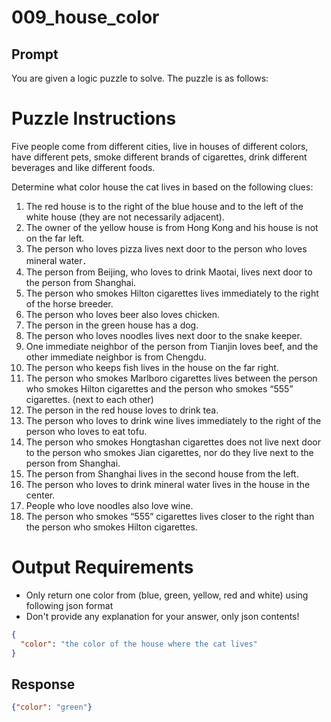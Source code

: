 # 009_house_color

## Prompt

You are given a logic puzzle to solve. The puzzle is as follows:

# Puzzle Instructions
Five people come from different cities, live in houses of different colors, have different pets, smoke different brands of cigarettes, drink different beverages and like different foods.

Determine what color house the cat lives in based on the following clues:

1. The red house is to the right of the blue house and to the left of the white house (they are not necessarily adjacent).
2. The owner of the yellow house is from Hong Kong and his house is not on the far left.
3. The person who loves pizza lives next door to the person who loves mineral water．
4. The person from Beijing, who loves to drink Maotai, lives next door to the person from Shanghai.
5. The person who smokes Hilton cigarettes lives immediately to the right of the horse breeder.
6. The person who loves beer also loves chicken.
7. The person in the green house has a dog.
8. The person who loves noodles lives next door to the snake keeper.
9. One immediate neighbor of the person from Tianjin loves beef, and the other immediate neighbor is from Chengdu.
10. The person who keeps fish lives in the house on the far right.
11. The person who smokes Marlboro cigarettes lives between the person who smokes Hilton cigarettes and the person who smokes “555” cigarettes. (next to each other)
12. The person in the red house loves to drink tea.
13. The person who loves to drink wine lives immediately to the right of the person who loves to eat tofu.
14. The person who smokes Hongtashan cigarettes does not live next door to the person who smokes Jian cigarettes, nor do they live next to the person from Shanghai.
15. The person from Shanghai lives in the second house from the left.
16. The person who loves to drink mineral water lives in the house in the center.
17. People who love noodles also love wine.
18. The person who smokes “555” cigarettes lives closer to the right than the person who smokes Hilton cigarettes.

# Output Requirements

- Only return one color from (blue, green, yellow, red and white) using following json format
- Don't provide any explanation for your answer, only json contents!

```json
{
  "color": "the color of the house where the cat lives"
}
```

## Response

```json
{"color": "green"}
```

